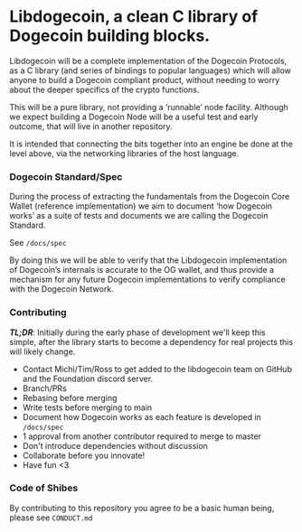 # Libdogecoin, a clean C library of Dogecoin building blocks.

Libdogecoin will be a complete implementation of the Dogecoin Protocols, as a C library 
(and series of bindings to popular languages) which will allow anyone to build a Dogecoin 
compliant product, without needing to worry about the deeper specifics of the crypto 
functions.

This will be a pure library, not providing a ‘runnable’ node facility. Although we expect
building a Dogecoin Node will be a useful test and early outcome, that will live in another
repository.

It is intended that connecting the bits together into an engine be done at the level above, 
via the networking libraries of the host language.

### Dogecoin Standard/Spec

During the process of extracting the fundamentals from the Dogecoin Core Wallet (reference 
implementation) we aim to document ‘how Dogecoin works’ as a suite of tests and documents we 
are calling the Dogecoin Standard. 

See `/docs/spec`

By doing this we will be able to verify that the Libdogecoin implementation of Dogecoin’s 
internals is accurate to the OG wallet, and thus provide a mechanism for any future Dogecoin 
implementations to verify compliance with the Dogecoin Network.


### Contributing

***TL;DR***: Initially during the early phase of development we'll keep this simple, after
the library starts to become a dependency for real projects this will likely change.

* Contact Michi/Tim/Ross to get added to the libdogecoin team on GitHub and the Foundation discord server.
* Branch/PRs
* Rebasing before merging
* Write tests before merging to main
* Document how Dogecoin works as each feature is developed in `/docs/spec`
* 1 approval from another contributor required to merge to master
* Don't introduce dependencies without discussion
* Collaborate before you innovate! 
* Have fun <3

### Code of Shibes

By contributing to this repository you agree to be a basic human being, please see `CONDUCT.md`
